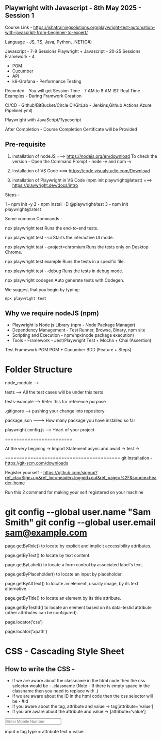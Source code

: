 Playwright with Javascript - 8th May 2025 - Session 1
-----------------------------------------------------

Course Link - https://ishatrainingsolutions.org/playwright-test-automation-with-javascript-from-beginner-to-expert/

Language - JS, TS, Java, Python, .NET(C#)

Javascript - 7-9 Sessions
Playwright + Javascript - 20-25 Sessions
Framework - 4 
- POM
- Cucumber
- API
- k6-Grafana - Performance Testing

Recorded - You will get 
Session Time - 7 AM to 8 AM IST
Real Time Examples - During Framwork Creation

CI/CD - Github/BitBucket/Circle CI/GitLab
	  - Jenkins,Github Actions,Azure Pipeline(.yml)

Playwright with JavaScript/Typescript

After Completion - Course Completion Certificate will be Provided

Pre-requisite
-------------

1. Installation of nodeJS ===> https://nodejs.org/en/download
To check the version - Open the Command Prompt - node -v and npm -v

2. Installation of VS Code ===> https://code.visualstudio.com/Download

3. Installation of Playwright in VS Code (npm init playwright@latest)
===> https://playwright.dev/docs/intro

Steps -

1 - npm init -y
2 - npm install -D @playwright/test
3 - npm init playwright@latest


Some common Commands - 


  npx playwright test
    Runs the end-to-end tests.

  npx playwright test --ui
    Starts the interactive UI mode.

  npx playwright test --project=chromium
    Runs the tests only on Desktop Chrome.

  npx playwright test example
    Runs the tests in a specific file.

  npx playwright test --debug
    Runs the tests in debug mode.

  npx playwright codegen
    Auto generate tests with Codegen.

We suggest that you begin by typing:

    npx playwright test



Why we require nodeJS (npm)
--------------------------

- Playwright is Node js Library (npm - Node Package Manager)
- Dependency Management  -  Test Runner, Browse, Binary, npm site
- Scripting and Execution - npm/npx(node package execution)
- Tools - Framework - Jest/Playwright Test + Mocha + Chai (Assertion)



Test Framework
POM 
POM + Cucumber BDD (Feature + Steps)


Folder Structure
================

node_module -->


tests --> All the test cases will be under this tests


tests-example --> Refer this for reference purpose


.gitignore --> pushing your change into repository


package.json ---> How many package you have installed so far


playwright.config.js --> Heart of your project

========================

At the very begining -> Import Statement 
async and await ->
test ->

=========================================
git Installation - https://git-scm.com/downloads

Register yourself - https://github.com/signup?ref_cta=Sign+up&ref_loc=header+logged+out&ref_page=%2F&source=header-home

Run this 2 command for making your self registered on your machine

git config --global user.name "Sam Smith"
git config --global user.email sam@example.com
===================================================================

page.getByRole() to locate by explicit and implicit accessibility attributes.

page.getByText() to locate by text content.

page.getByLabel() to locate a form control by associated label's text.

page.getByPlaceholder() to locate an input by placeholder.

page.getByAltText() to locate an element, usually image, by its text alternative.

page.getByTitle() to locate an element by its title attribute.

page.getByTestId() to locate an element based on its data-testid attribute (other attributes can be configured).

page.locator('css')

page.locator('xpath')

CSS - Cascading Style Sheet
===========================

How to write the CSS - 
--------------------
- If we are aware about the classname in the html code then the css selector would be - .classname (Note - If there is empty space in the classname then you need to replace with .)
- If we are aware about the ID in the html code then the css selector will be - #id
- If you aware about the tag, attribute and value -> tag[attribute='value']
- If you are aware about the attribute and value -> [attribute='value']




<input type="text" class="font14 fullWidth" autocomplete="off" placeholder="Enter Mobile Number" data-cy="userName" value="">


input = tag
type = attribute
text = value